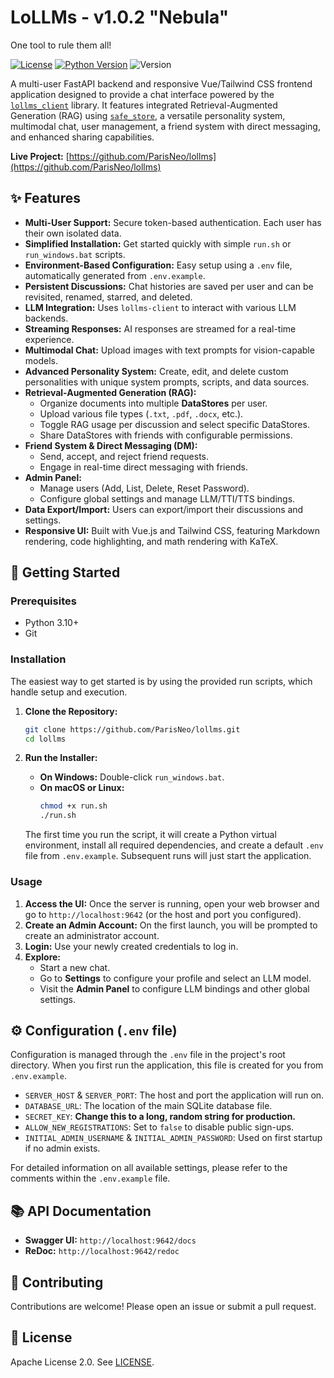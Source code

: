 # LoLLMs - v1.0.2 "Nebula"

One tool to rule them all!

[![License](https://img.shields.io/badge/License-Apache_2.0-blue.svg)](https://opensource.org/licenses/Apache-2.0)
[![Python Version](https://img.shields.io/badge/Python-3.10+-blue.svg)](https://www.python.org/downloads/)
![Version](https://img.shields.io/badge/Version-1.7.0-brightgreen)

A multi-user FastAPI backend and responsive Vue/Tailwind CSS frontend application designed to provide a chat interface powered by the [`lollms_client`](https://github.com/ParisNeo/lollms_client) library. It features integrated Retrieval-Augmented Generation (RAG) using [`safe_store`](https://github.com/ParisNeo/safe_store), a versatile personality system, multimodal chat, user management, a friend system with direct messaging, and enhanced sharing capabilities.

**Live Project:** [https://github.com/ParisNeo/lollms](https://github.com/ParisNeo/lollms)

## ✨ Features

*   **Multi-User Support:** Secure token-based authentication. Each user has their own isolated data.
*   **Simplified Installation:** Get started quickly with simple `run.sh` or `run_windows.bat` scripts.
*   **Environment-Based Configuration:** Easy setup using a `.env` file, automatically generated from `.env.example`.
*   **Persistent Discussions:** Chat histories are saved per user and can be revisited, renamed, starred, and deleted.
*   **LLM Integration:** Uses `lollms-client` to interact with various LLM backends.
*   **Streaming Responses:** AI responses are streamed for a real-time experience.
*   **Multimodal Chat:** Upload images with text prompts for vision-capable models.
*   **Advanced Personality System:** Create, edit, and delete custom personalities with unique system prompts, scripts, and data sources.
*   **Retrieval-Augmented Generation (RAG):**
    *   Organize documents into multiple **DataStores** per user.
    *   Upload various file types (`.txt`, `.pdf`, `.docx`, etc.).
    *   Toggle RAG usage per discussion and select specific DataStores.
    *   Share DataStores with friends with configurable permissions.
*   **Friend System & Direct Messaging (DM):**
    *   Send, accept, and reject friend requests.
    *   Engage in real-time direct messaging with friends.
*   **Admin Panel:**
    *   Manage users (Add, List, Delete, Reset Password).
    *   Configure global settings and manage LLM/TTI/TTS bindings.
*   **Data Export/Import:** Users can export/import their discussions and settings.
*   **Responsive UI:** Built with Vue.js and Tailwind CSS, featuring Markdown rendering, code highlighting, and math rendering with KaTeX.

## 🚀 Getting Started

### Prerequisites

*   Python 3.10+
*   Git

### Installation

The easiest way to get started is by using the provided run scripts, which handle setup and execution.

1.  **Clone the Repository:**
    ```bash
    git clone https://github.com/ParisNeo/lollms.git
    cd lollms
    ```

2.  **Run the Installer:**
    *   **On Windows:** Double-click `run_windows.bat`.
    *   **On macOS or Linux:**
        ```bash
        chmod +x run.sh
        ./run.sh
        ```
    The first time you run the script, it will create a Python virtual environment, install all required dependencies, and create a default `.env` file from `.env.example`. Subsequent runs will just start the application.

### Usage

1.  **Access the UI:** Once the server is running, open your web browser and go to `http://localhost:9642` (or the host and port you configured).
2.  **Create an Admin Account:** On the first launch, you will be prompted to create an administrator account.
3.  **Login:** Use your newly created credentials to log in.
4.  **Explore:**
    *   Start a new chat.
    *   Go to **Settings** to configure your profile and select an LLM model.
    *   Visit the **Admin Panel** to configure LLM bindings and other global settings.

## ⚙️ Configuration (`.env` file)

Configuration is managed through the `.env` file in the project's root directory. When you first run the application, this file is created for you from `.env.example`.

*   `SERVER_HOST` & `SERVER_PORT`: The host and port the application will run on.
*   `DATABASE_URL`: The location of the main SQLite database file.
*   `SECRET_KEY`: **Change this to a long, random string for production.**
*   `ALLOW_NEW_REGISTRATIONS`: Set to `false` to disable public sign-ups.
*   `INITIAL_ADMIN_USERNAME` & `INITIAL_ADMIN_PASSWORD`: Used on first startup if no admin exists.

For detailed information on all available settings, please refer to the comments within the `.env.example` file.

## 📚 API Documentation

*   **Swagger UI:** `http://localhost:9642/docs`
*   **ReDoc:** `http://localhost:9642/redoc`

## 🤝 Contributing

Contributions are welcome! Please open an issue or submit a pull request.

## 📜 License

Apache License 2.0. See [LICENSE](LICENSE).